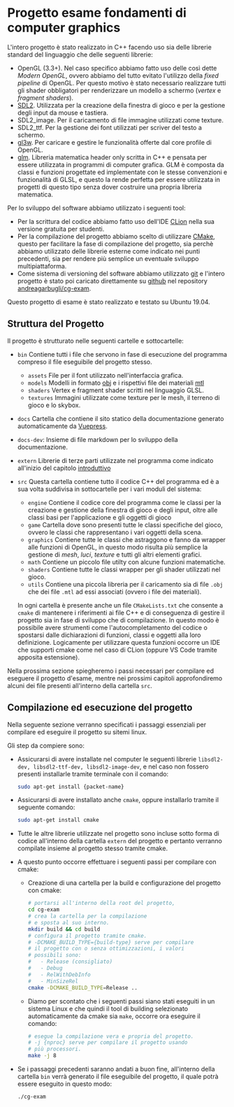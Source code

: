 # Progetto esame fondamenti di computer graphics

L'intero progetto è stato realizzato in C++ facendo uso sia delle librerie standard del linguaggio che delle seguenti librerie:

-   OpenGL (3.3+). Nel caso specifico abbiamo fatto uso delle così dette _Modern OpenGL_, ovvero abbiamo del tutto evitato l'utilizzo della _fixed pipeline_ di OpenGL. Per questo motivo è stato necessario realizzare tutti gli shader obbligatori per renderizzare un modello a schermo (_vertex_ e _fragment shaders_).
-   [SDL2](https://www.libsdl.org/index.php). Utilizzata per la creazione della finestra di gioco e per la gestione degli input da mouse e tastiera.
-   SDL2_image. Per il caricamento di file immagine utilizzati come texture.
-   SDL2_ttf. Per la gestione dei font utilizzati per scriver del testo a schermo.
-   [gl3w](https://github.com/skaslev/gl3w). Per caricare e gestire le funzionalità offerte dal core profile di OpenGL.
-   [glm](https://glm.g-truc.net/0.9.9/index.html). Libreria matematica header only scritta in C++ e pensata per essere utilizzata in programmi di computer grafica. GLM è composta da classi e funzioni progettate ed implementate con le stesse convenzioni e funzionalità di GLSL, e questo la rende perfetta per essere utilizzata in progetti di questo tipo senza dover costruire una propria libreria matematica.

Per lo sviluppo del software abbiamo utilizzato i seguenti tool:

-   Per la scrittura del codice abbiamo fatto uso dell'IDE [CLion](https://www.jetbrains.com/clion/) nella sua versione gratuita per studenti.
-   Per la compilazione del progetto abbiamo scelto di utilizzare [CMake](https://cmake.org/), questo per facilitare la fase di compilazione del progetto, sia perchè abbiamo utilizzato delle librerie esterne come indicato nei punti precedenti, sia per rendere più semplice un eventuale sviluppo multipiattaforma.
-   Come sistema di versioning del software abbiamo utilizzato [git](https://git-scm.com/) e l'intero progetto è stato poi caricato direttamente su [github](https://github.com/) nel repository [andreagarbugli/cg-exam](https://github.com/andreagarbugli/cg-exam).

Questo progetto di esame è stato realizzato e testato su Ubuntu 19.04.

## Struttura del Progetto

Il progetto è strutturato nelle seguenti cartelle e sottocartelle:

-   `bin` Contiene tutti i file che servono in fase di esecuzione del programma compreso il file eseguibile del progetto stesso.

    -   `assets` File per il font utilizzato nell'interfaccia grafica.
    -   `models` Modelli in formato [obj](https://en.wikipedia.org/wiki/Wavefront_.obj_file) e i rispettivi file dei materiali [mtl](https://en.wikipedia.org/wiki/Wavefront_.obj_file#Material_template_library)
    -   `shaders` Vertex e fragment shader scritti nel linguaggio GLSL.
    -   `textures` Immagini utilizzate come texture per le mesh, il terreno di gioco e lo skybox.

-   `docs` Cartella che contiene il sito statico della documentazione generato automaticamente da [Vuepress](https://vuepress.vuejs.org/).
-   `docs-dev`: Insieme di file markdown per lo sviluppo della documentazione.

-   `extern` Librerie di terze parti utilizzate nel programma come indicato all'inizio del capitolo [introduttivo](/)

-   `src` Questa cartella contiene tutto il codice C++ del programma ed è a sua volta suddivisa in sottocartelle per i vari moduli del sistema:

    -   `engine` Contiene il codice core del programma come le classi per la creazione e gestione della finestra di gioco e degli input, oltre alle classi basi per l'applicazione e gli oggetti di gioco
    -   `game` Cartella dove sono presenti tutte le classi specifiche del gioco, ovvero le classi che rappresentano i vari oggetti della scena.
    -   `graphics` Contiene tutte le classi che astraggono e fanno da wrapper alle funzioni di OpenGL, in questo modo risulta più semplice la gestione di _mesh_, _luci_, _texture_ e tutti gli altri elementi grafici.
    -   `math` Contiene un piccolo file utilty con alcune funzioni matematiche.
    -   `shaders` Contiene tutte le classi wrapper per gli shader utilizzati nel gioco.
    -   `utils` Contiene una piccola libreria per il caricamento sia di file `.obj` che dei file `.mtl` ad essi associati (ovvero i file dei materiali).

    In ogni cartella è presente anche un file `CMakeLists.txt` che consente a `cmake` di mantenere i riferimenti ai file C++ e di conseguenza di gestire il progetto sia in fase di sviluppo che di compilazione. In questo modo è possibile avere strumenti come l'autocompletamento del codice o spostarsi dalle dichiarazioni di funzioni, classi e oggetti alla loro definizione. Logicamente per utilizzare questa funzioni occorre un IDE che supporti cmake come nel caso di CLion (oppure VS Code tramite apposita estensione).

Nella prossima sezione spiegheremo i passi necessari per compilare ed eseguere il progetto d'esame, mentre nei prossimi capitoli approfondiremo alcuni dei file presenti all'interno della cartella `src`.

## Compilazione ed esecuzione del progetto

Nella seguente sezione verranno specificati i passaggi essenziali per compilare ed eseguire il progetto su sitemi linux.

Gli step da compiere sono:

-   Assicurarsi di avere installate nel computer le seguenti librerie `libsdl2-dev, libsdl2-ttf-dev, libsdl2-image-dev`, e nel caso non fossero presenti installarle tramite terminale con il comando:

    ```bash
    sudo apt-get install {packet-name}
    ```

-   Assicurarsi di avere installato anche `cmake`, oppure installarlo tramite il seguente comando:

    ```bash
    sudo apt-get install cmake
    ```

-   Tutte le altre librerie utilizzate nel progetto sono incluse sotto forma di codice all'interno della cartella `extern` del progetto e pertanto verranno compilate insieme al progetto stesso tramite cmake.

-   A questo punto occorre effettuare i seguenti passi per compilare con cmake:

    -   Creazione di una cartella per la build e configurazione del progetto con cmake:

        ```bash
        # portarsi all'interno della root del progetto,
        cd cg-exam
        # crea la cartella per la compilazione
        # e sposta al suo interno.
        mkdir build && cd build
        # configura il progetto tramite cmake.
        # -DCMAKE_BUILD_TYPE={build-type} serve per compilare
        # il progetto con o senza ottimizzazioni, i valori
        # possibili sono:
        #   - Release (consigliato)
        #   - Debug
        #   - RelWithDebInfo
        #   - MinSizeRel
        cmake -DCMAKE_BUILD_TYPE=Release ..
        ```

    -   Diamo per scontato che i seguenti passi siano stati eseguiti in un sistema Linux e che quindi il tool di building selezionato automaticamente da cmake sia `make`, occorre ora eseguire il comando:

        ```bash
        # esegue la compilazione vera e propria del progetto.
        # -j {nproc} serve per compilare il progetto usando
        # più processori.
        make -j 8
        ```

-   Se i passaggi precedenti saranno andati a buon fine, all'interno della cartella `bin` verrà generato il file eseguibile del progetto, il quale potrà essere eseguito in questo modo:

    ```bash
    ./cg-exam
    ```